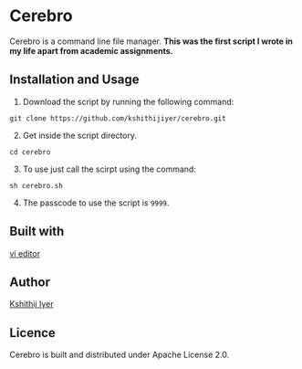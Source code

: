 # Cerebro
Cerebro is a command line file manager. 
**This was the first script I wrote in my life apart from academic assignments.**

## Installation and Usage
1. Download the script by running the following command:
```
git clone https://github.com/kshithijiyer/cerebro.git
```
2. Get inside the script directory.
```
cd cerebro
```
3. To use just call the scirpt using the command:
```
sh cerebro.sh
```
4. The passcode to use the script is ```9999```.

## Built with
[vi editor](http://www.vim.org/)

## Author
[Kshithij Iyer](https://www.linkedin.com/in/kshithij-iyer/)

## Licence 
Cerebro is built and distributed under Apache License 2.0.
